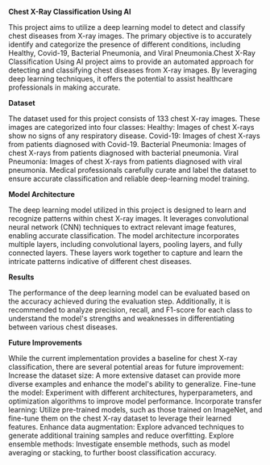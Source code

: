 **Chest X-Ray Classification Using AI**

This project aims to utilize a deep learning model to detect and classify chest diseases from X-ray images. The primary objective is to accurately identify and categorize the presence of different conditions, including Healthy, Covid-19, Bacterial Pneumonia, and Viral Pneumonia.Chest X-Ray Classification Using AI project aims to provide an automated approach for detecting and classifying chest diseases from X-ray images. By leveraging deep learning techniques, it offers the potential to assist healthcare professionals in making accurate.

**Dataset**

The dataset used for this project consists of 133 chest X-ray images. These images are categorized into four classes:
Healthy: Images of chest X-rays show no signs of any respiratory disease.
Covid-19: Images of chest X-rays from patients diagnosed with Covid-19.
Bacterial Pneumonia: Images of chest X-rays from patients diagnosed with bacterial pneumonia.
Viral Pneumonia: Images of chest X-rays from patients diagnosed with viral pneumonia.
Medical professionals carefully curate and label the dataset to ensure accurate classification and reliable deep-learning model training.

**Model Architecture**

The deep learning model utilized in this project is designed to learn and recognize patterns within chest X-ray images. It leverages convolutional neural network (CNN) techniques to extract relevant image features, enabling accurate classification.
The model architecture incorporates multiple layers, including convolutional layers, pooling layers, and fully connected layers. These layers work together to capture and learn the intricate patterns indicative of different chest diseases.


**Results**

The performance of the deep learning model can be evaluated based on the accuracy achieved during the evaluation step. Additionally, it is recommended to analyze precision, recall, and F1-score for each class to understand the model's strengths and weaknesses in differentiating between various chest diseases.

**Future Improvements**

While the current implementation provides a baseline for chest X-ray classification, there are several potential areas for future improvement:
Increase the dataset size: A more extensive dataset can provide more diverse examples and enhance the model's ability to generalize.
Fine-tune the model: Experiment with different architectures, hyperparameters, and optimization algorithms to improve model performance.
Incorporate transfer learning: Utilize pre-trained models, such as those trained on ImageNet, and fine-tune them on the chest X-ray dataset to leverage their learned features.
Enhance data augmentation: Explore advanced techniques to generate additional training samples and reduce overfitting.
Explore ensemble methods: Investigate ensemble methods, such as model averaging or stacking, to further boost classification accuracy.



